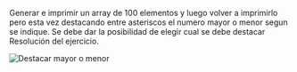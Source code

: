 Generar e imprimir un array de 100 elementos y luego volver a imprimirlo pero esta vez destacando entre
asteriscos el numero mayor o menor segun se indique. Se debe dar la posibilidad de elegir cual se debe destacar
Resolución del ejercicio.

![Destacar mayor o menor](https://user-images.githubusercontent.com/85589346/216481382-036db79f-588d-476e-8145-610a3f893e4f.jpeg)
